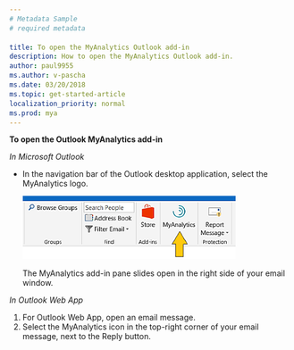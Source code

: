 ```yaml
---
# Metadata Sample
# required metadata

title: To open the MyAnalytics Outlook add-in 
description: How to open the MyAnalytics Outlook add-in. 
author: paul9955
ms.author: v-pascha
ms.date: 03/20/2018
ms.topic: get-started-article
localization_priority: normal 
ms.prod: mya
---
```


**To open the Outlook MyAnalytics add-in**

*In Microsoft Outlook*

 * In the navigation bar of the Outlook desktop application, select the MyAnalytics logo. 

    ![MyAnalytics add-in in Outlook](../../Images/mya/use/Open-mya-in-add-in.png)

    The MyAnalytics add-in pane slides open in the right side of your email window.

*In Outlook Web App*

 1. For Outlook Web App, open an email message.
 2. Select the MyAnalytics icon in the top-right corner of your email message, next to the Reply button. 
